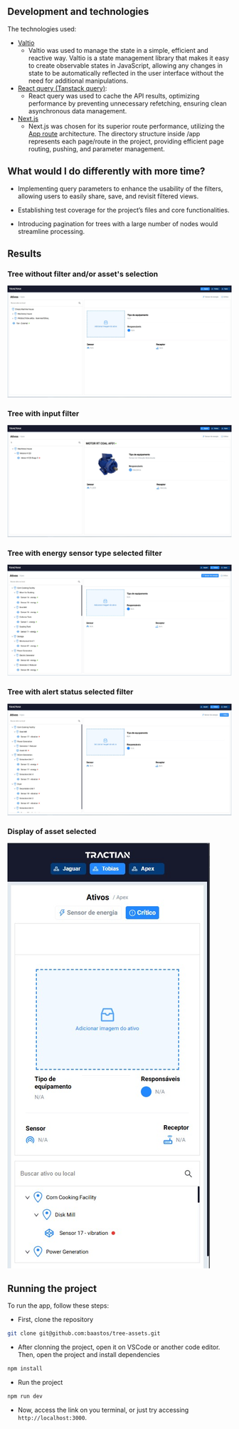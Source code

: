 ## Development and technologies

The technologies used:

- [Valtio](https://valtio.dev/docs/introduction/getting-started)
  - Valtio was used to manage the state in a simple, efficient and reactive way. Valtio is a state management library that makes it easy to create observable states in JavaScript, allowing any changes in state to be automatically reflected in the user interface without the need for additional manipulations.
- [React query (Tanstack query)](https://tanstack.com/query/v3/):
  - React query was used to cache the API results, optimizing performance by preventing unnecessary refetching, ensuring clean asynchronous data management.
- [Next.js](https://nextjs.org/)
  - Next.js was chosen for its superior route performance, utilizing the [App route](https://nextjs.org/docs/app/building-your-application/routing) architecture. The directory structure inside /app represents each page/route in the project, providing efficient page routing, pushing, and parameter management.

## What would I do differently with more time?

- Implementing query parameters to enhance the usability of the filters, allowing users to easily share, save, and revisit filtered views.

- Establishing test coverage for the project’s files and core functionalities.

- Introducing pagination for trees with a large number of nodes would streamline processing.

## Results

### Tree without filter and/or asset's selection

![image](src/assets/Screenshot_1.jpg)

### Tree with input filter

![image](src/assets/Screenshot_2.jpg)

### Tree with energy sensor type selected filter

![image](src/assets/Screenshot_3.jpg)

### Tree with alert status selected filter

![image](src/assets/Screenshot_4.jpg)

### Display of asset selected

![image](src/assets/Screenshot_5.jpg)

## Running the project

To run the app, follow these steps:

- First, clone the repository

```bash
git clone git@github.com:baastos/tree-assets.git
```

- After clonning the project, open it on VSCode or another code editor. Then, open the project and install dependencies

```bash
npm install
```

- Run the project

```bash
npm run dev
```

- Now, access the link on you terminal, or just try accessing `http://localhost:3000`.
